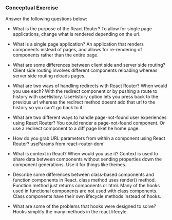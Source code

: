 ### Conceptual Exercise

Answer the following questions below:

- What is the purpose of the React Router?
To allow for single page applications, change what is rendered depending on the url.

- What is a single page application?
An application that renders components instead of pages, and allows for re-rendering of components rather than the entire page.

- What are some differences between client side and server side routing?
Client side routing involves different components reloading whereas server side routing reloads pages.

- What are two ways of handling redirects with React Router? When would you use each?
With the redirect component or by pushing a route to history with useHistory. UseHistory option lets you press back to the previous url whereas the redirect method doesnt add that url to the history so you can't go back to it. 

- What are two different ways to handle page-not-found user experiences using React Router? 
You could render a page-not-found component. Or use a redirect component to a diff page liket he home page.

- How do you grab URL parameters from within a component using React Router?
useParams from react-router-dom'

- What is context in React? When would you use it?
Context is used to share data between components without sending properties down the component generations. Use it for things like themes. 

- Describe some differences between class-based components and function
  components in React.
  class method uses render() method. Function method just returns components or html. Many of the hooks used in functional components are not used with class components. Class components have their own lifecycle methods instead of hooks.

- What are some of the problems that hooks were designed to solve?
Hooks simplify the many methods in the react lifecyle.